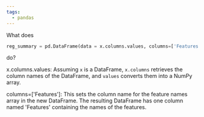 ```yaml
---
tags:
  - pandas
---
```



What does 
```python
reg_summary = pd.DataFrame(data = x.columns.values, columns=['Features'])
```
do?

x.columns.values: Assuming `x` is a DataFrame, `x.columns` retrieves the column names of the DataFrame, and `values` converts them into a NumPy array. 

columns=['Features']: This sets the column name for the feature names array in the new DataFrame. The resulting DataFrame has one column named 'Features' containing the names of the features.